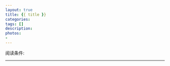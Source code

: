 ```yaml
---
layout: true
title: {{ title }}
categories:
tags: []
description:
photos:
-
---
```


阅读条件:
>

---

<!--more-->
